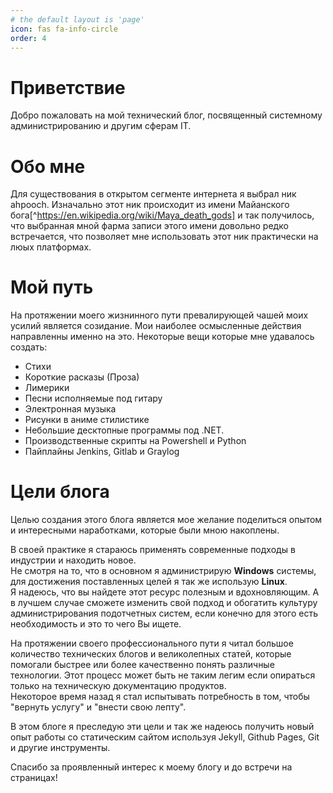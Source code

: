```yaml
---
# the default layout is 'page'
icon: fas fa-info-circle
order: 4
---
```


# Приветствие
Добро пожаловать на мой технический блог, посвященный системному администрированию и другим сферам IT.

# Обо мне
Для существования в открытом сегменте интернета я выбрал ник ahpooch. Изначально этот ник происходит из имени Майанского бога[^https://en.wikipedia.org/wiki/Maya_death_gods] и так получилось, что выбранная мной фарма записи этого имени довольно редко встречается, что позволяет мне использовать этот ник практически на люых платформах.

# Мой путь
На протяжении моего жизнинного пути превалирующей чашей моих усилий является созидание.
Мои наиболее осмысленные действия направленны именно на это.
Некоторые вещи которые мне удавалось создать:
- Стихи
- Короткие расказы (Проза)
- Лимерики
- Песни исполняемые под гитару
- Электронная музыка
- Рисунки в аниме стилистике
- Небольшие десктопные программы под .NET.
- Производственные скрипты на Powershell и Python
- Пайплайны Jenkins, Gitlab и Graylog

# Цели блога
Целью создания этого блога является мое желание поделиться опытом и интересными наработками, которые были мною накоплены.

В своей практике я стараюсь применять современные подходы в индустрии и находить новое.  
Не смотря на то, что в основном я администрирую **Windows** системы, для достижения поставленных целей я так же использую **Linux**.  
Я надеюсь, что вы найдете этот ресурс полезным и вдохновляющим. А в лучшем случае сможете изменить свой подход и обогатить культуру администрирования подотчетных систем, если конечно для этого есть необходимость и это то чего Вы ищете.

На протяжении своего профессионального пути я читал большое количество технических блогов и великолепных статей, которые помогали быстрее или более качественно понять различные технологии. Этот процесс может быть не таким легим если опираться только на техническую документацию продуктов.  
Некоторое время назад я стал испытывать потребность в том, чтобы "вернуть услугу" и "внести свою лепту".  

В этом блоге я преследую эти цели и так же надеюсь получить новый опыт работы со статическим сайтом используя Jekyll, Github Pages, Git и другие инструменты.

Спасибо за проявленный интерес к моему блогу и до встречи на страницах!
